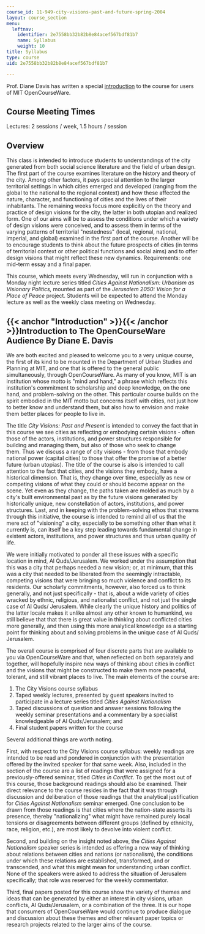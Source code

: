 ```yaml
---
course_id: 11-949-city-visions-past-and-future-spring-2004
layout: course_section
menu:
  leftnav:
    identifier: 2e7558bb32b82b8e84acef567bdf81b7
    name: Syllabus
    weight: 10
title: Syllabus
type: course
uid: 2e7558bb32b82b8e84acef567bdf81b7

---
```


Prof. Diane Davis has written a special [introduction](#Introduction) to the course for users of MIT OpenCourseWare.

Course Meeting Times
--------------------

Lectures: 2 sessions / week, 1.5 hours / session

Overview
--------

This class is intended to introduce students to understandings of the city generated from both social science literature and the field of urban design. The first part of the course examines literature on the history and theory of the city. Among other factors, it pays special attention to the larger territorial settings in which cities emerged and developed (ranging from the global to the national to the regional context) and how these affected the nature, character, and functioning of cities and the lives of their inhabitants. The remaining weeks focus more explicitly on the theory and practice of design visions for the city, the latter in both utopian and realized form. One of our aims will be to assess the conditions under which a variety of design visions were conceived, and to assess them in terms of the varying patterns of territorial "nestedness" (local, regional, national, imperial, and global) examined in the first part of the course. Another will be to encourage students to think about the future prospects of cities (in terms of territorial context or other political functions and social aims) and to offer design visions that might reflect these new dynamics. Requirements: one mid-term essay and a final paper.

This course, which meets every Wednesday, will run in conjunction with a Monday night lecture series titled _Cities Against Nationalism: Urbanism as Visionary Politics,_ mounted as part of the _Jerusalem 2050: Vision for a Place of Peace_ project. Students will be expected to attend the Monday lecture as well as the weekly class meeting on Wednesday.

{{< anchor "Introduction" >}}{{< /anchor >}}Introduction to The OpenCourseWare Audience By Diane E. Davis
---------------------------------------------------------------------------------------------------------

We are both excited and pleased to welcome you to a very unique course, the first of its kind to be mounted in the Department of Urban Studies and Planning at MIT, and one that is offered to the general public simultaneously, through OpenCourseWare. As many of you know, MIT is an institution whose motto is "mind and hand," a phrase which reflects this institution's commitment to scholarship and deep knowledge, on the one hand, and problem-solving on the other. This particular course builds on the spirit embodied in the MIT motto but concerns itself with cities, not just how to better know and understand them, but also how to envision and make them better places for people to live in.

The title _City Visions: Past and Present_ is intended to convey the fact that in this course we see cities as reflecting or embodying certain visions - often those of the actors, institutions, and power structures responsible for building and managing them, but also of those who seek to change them. Thus we discuss a range of city visions - from those that embody national power (capital cities) to those that offer the promise of a better future (urban utopias). The title of the course is also is intended to call attention to the fact that cities, and the visions they embody, have a historical dimension. That is, they change over time, especially as new or competing visions of what they could or should become appear on the scene. Yet even as they change, the paths taken are molded as much by a city's built environmental past as by the future visions generated by historically unique, new constellation of actors, institutions, and power structures. Last, and in keeping with the problem-solving ethos that streams through this initiative, the course is intended to remind all of us that the mere act of "visioning" a city, especially to be something other than what it currently is, can itself be a key step leading towards fundamental change in existent actors, institutions, and power structures and thus urban quality of life.

We were initially motivated to ponder all these issues with a specific location in mind, Al Quds/Jerusalem. We worked under the assumption that this was a city that perhaps needed a new vision; or, at minimum, that this was a city that needed to be liberated from the seemingly intractable, competing visions that were bringing so much violence and conflict to its residents. Our scholarly commitments, however, also forced us to think generally, and not just specifically - that is, about a wide variety of cities wracked by ethnic, religious, and nationalist conflict, and not just the single case of Al Quds/ Jerusalem. While clearly the unique history and politics of the latter locale makes it unlike almost any other known to humankind, we still believe that that there is great value in thinking about conflicted cities more generally, and then using this more analytical knowledge as a starting point for thinking about and solving problems in the unique case of Al Quds/ Jerusalem.

The overall course is comprised of four discrete parts that are available to you via OpenCourseWare and that, when reflected on both separately and together, will hopefully inspire new ways of thinking about cities in conflict and the visions that might be constructed to make them more peaceful, tolerant, and still vibrant places to live. The main elements of the course are:

1.  The City Visions course syllabus
2.  Taped weekly lectures, presented by guest speakers invited to participate in a lecture series titled _Cities Against Nationalism_
3.  Taped discussions of question and answer sessions following the weekly seminar presentations and a commentary by a specialist knowledgeable of Al Quds/Jerusalem; and
4.  Final student papers written for the course

Several additional things are worth noting.

First, with respect to the City Visions course syllabus: weekly readings are intended to be read and pondered in conjunction with the presentation offered by the invited speaker for that same week. Also, included in the section of the course are a list of readings that were assigned for a previously-offered seminar, titled _Cities in Conflict_. To get the most out of this course, those background readings should also be examined. Their direct relevance to the course resides in the fact that it was through discussion and deliberation of those readings that the analytical justification for _Cities Against Nationalism_ seminar emerged. One conclusion to be drawn from those readings is that cities where the nation-state asserts its presence, thereby "nationalizing" what might have remained purely local tensions or disagreements between different groups (defined by ethnicity, race, religion, etc.), are most likely to devolve into violent conflict.

Second, and building on the insight noted above, the _Cities Against Nationalism_ speaker series is intended as offering a new way of thinking about relations between cities and nations (or nationalism), the conditions under which these relations are established, transformed, and or transcended, and what this might mean for understanding urban conflict. None of the speakers were asked to address the situation of Jerusalem specifically; that role was reserved for the weekly commentator.

Third, final papers posted for this course show the variety of themes and ideas that can be generated by either an interest in city visions, urban conflicts, Al Quds/Jerusalem, or a combination of the three. It is our hope that consumers of OpenCourseWare would continue to produce dialogue and discussion about these themes and other relevant paper topics or research projects related to the larger aims of the course.